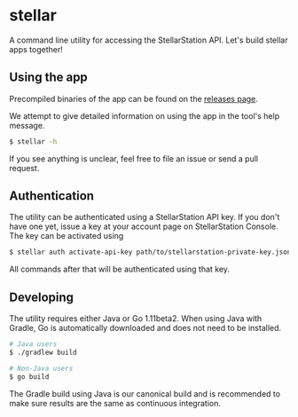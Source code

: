 # stellar

A command line utility for accessing the StellarStation API. Let's build stellar apps together!

## Using the app

Precompiled binaries of the app can be found on the [releases page](https://github.com/infostellarinc/stellarcli/releases).

We attempt to give detailed information on using the app in the tool's help message.

```bash
$ stellar -h
```

If you see anything is unclear, feel free to file an issue or send a pull request.

## Authentication

The utility can be authenticated using a StellarStation API key. If you don't have one yet,
issue a key at your account page on StellarStation Console. The key can be activated using

```bash
$ stellar auth activate-api-key path/to/stellarstation-private-key.json
```

All commands after that will be authenticated using that key.

## Developing

The utility requires either Java or Go 1.11beta2. When using Java with Gradle, Go is automatically
downloaded and does not need to be installed.

```bash
# Java users
$ ./gradlew build

# Non-Java users
$ go build
```

The Gradle build using Java is our canonical build and is recommended to make sure results are
the same as continuous integration.
